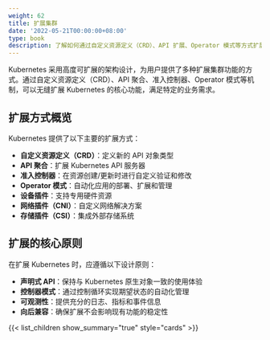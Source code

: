 ```yaml
---
weight: 62
title: 扩展集群
date: '2022-05-21T00:00:00+08:00'
type: book
description: 了解如何通过自定义资源定义（CRD）、API 扩展、Operator 模式等方式扩展 Kubernetes 集群功能，构建符合特定需求的云原生应用平台。
---
```


Kubernetes 采用高度可扩展的架构设计，为用户提供了多种扩展集群功能的方式。通过自定义资源定义（CRD）、API 聚合、准入控制器、Operator 模式等机制，可以无缝扩展 Kubernetes 的核心功能，满足特定的业务需求。

## 扩展方式概览

Kubernetes 提供了以下主要的扩展方式：

- **自定义资源定义（CRD）**：定义新的 API 对象类型
- **API 聚合**：扩展 Kubernetes API 服务器
- **准入控制器**：在资源创建/更新时进行自定义验证和修改
- **Operator 模式**：自动化应用的部署、扩展和管理
- **设备插件**：支持专用硬件资源
- **网络插件（CNI）**：自定义网络解决方案
- **存储插件（CSI）**：集成外部存储系统

## 扩展的核心原则

在扩展 Kubernetes 时，应遵循以下设计原则：

- **声明式 API**：保持与 Kubernetes 原生对象一致的使用体验
- **控制器模式**：通过控制循环实现期望状态的自动化管理
- **可观测性**：提供充分的日志、指标和事件信息
- **向后兼容**：确保扩展不会影响现有功能的稳定性

{{< list_children show_summary="true" style="cards" >}}

